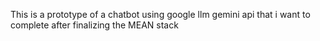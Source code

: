 This is a prototype of a chatbot using google llm gemini api that i want to complete after finalizing the MEAN stack

